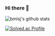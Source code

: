### Hi there 👋

![bmlsj's github stats](https://github-readme-stats-sigma-five.vercel.app/api?username=bmlsj&show_icons=true)

[![Solved.ac Profile](http://mazassumnida.wtf/api/v2/generate_badge?boj=백준아이디)](https://solved.ac/bmlsj/)

<!--
**bmlsj/bmlsj** is a ✨ _special_ ✨ repository because its `README.md` (this file) appears on your GitHub profile.

Here are some ideas to get you started:

- 🔭 I’m currently working on ...
- 🌱 I’m currently learning ...
- 👯 I’m looking to collaborate on ...
- 🤔 I’m looking for help with ...
- 💬 Ask me about ...
- 📫 How to reach me: ...
- 😄 Pronouns: ...
- ⚡ Fun fact: ...
-->
